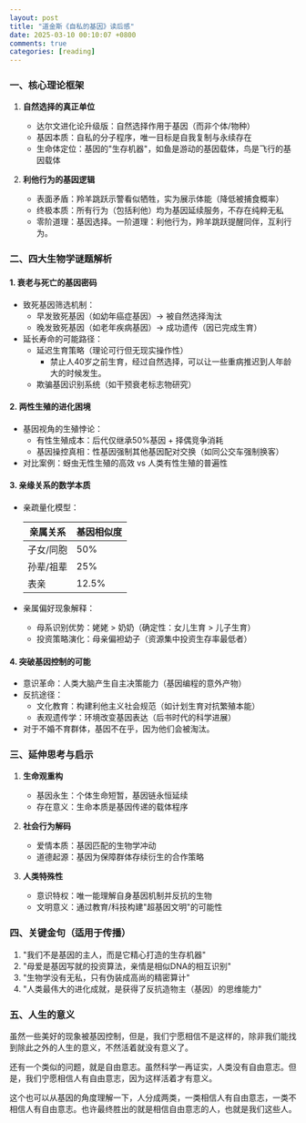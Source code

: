 ```yaml
---
layout: post
title: "道金斯《自私的基因》读后感"
date: 2025-03-10 00:10:07 +0800
comments: true
categories: [reading]
---
```


<!-- more -->


### **一、核心理论框架**
1. **自然选择的真正单位**  
   - 达尔文进化论升级版：自然选择作用于基因（而非个体/物种）  
   - 基因本质：自私的分子程序，唯一目标是自我复制与永续存在  
   - 生命体定位：基因的"生存机器"，如鱼是游动的基因载体，鸟是飞行的基因载体  

2. **利他行为的基因逻辑**  
   - 表面矛盾：羚羊跳跃示警看似牺牲，实为展示体能（降低被捕食概率）  
   - 终极本质：所有行为（包括利他）均为基因延续服务，不存在纯粹无私  
   - 零阶道理：基因选择。一阶道理：利他行为，羚羊跳跃提醒同伴，互利行为。

### **二、四大生物学谜题解析**
#### **1. 衰老与死亡的基因密码**  
   - 致死基因筛选机制：  
     - 早发致死基因（如幼年癌症基因）→ 被自然选择淘汰  
     - 晚发致死基因（如老年疾病基因）→ 成功遗传（因已完成生育）  
   - 延长寿命的可能路径：  
     - 延迟生育策略（理论可行但无现实操作性）  
        - 禁止人40岁之前生育，经过自然选择，可以让一些重病推迟到人年龄大的时候发生。
     - 欺骗基因识别系统（如干预衰老标志物研究）  

#### **2. 两性生殖的进化困境**  
   - 基因视角的生殖悖论：  
     - 有性生殖成本：后代仅继承50%基因 + 择偶竞争消耗  
     - 基因操控真相：性基因强制其他基因配对交换（如同公交车强制换客）  
   - 对比案例：蚜虫无性生殖的高效 vs 人类有性生殖的普遍性  

#### **3. 亲缘关系的数学本质**  
   - 亲疏量化模型： 

     | 亲属关系 | 基因相似度 |  
     |---|---|  
     | 子女/同胞 | 50% |  
     | 孙辈/祖辈 | 25% |  
     | 表亲 | 12.5% |  
    
   - 亲属偏好现象解释：  
     - 母系识别优势：姥姥 > 奶奶（确定性：女儿生育 > 儿子生育）  
     - 投资策略演化：母亲偏袒幼子（资源集中投资生存率最低者）  

#### **4. 突破基因控制的可能**  
   - 意识革命：人类大脑产生自主决策能力（基因编程的意外产物）  
   - 反抗途径：  
     - 文化教育：构建利他主义社会规范（如计划生育对抗繁殖本能）  
     - 表观遗传学：环境改变基因表达（后书时代的科学进展）  
   - 对于不婚不育群体，基因不在乎，因为他们会被淘汰。

### **三、延伸思考与启示**
1. **生命观重构**  
   - 基因永生：个体生命短暂，基因链永恒延续  
   - 存在意义：生命本质是基因传递的载体程序  

2. **社会行为解码**  
   - 爱情本质：基因匹配的生物学冲动  
   - 道德起源：基因为保障群体存续衍生的合作策略  

3. **人类特殊性**  
   - 意识特权：唯一能理解自身基因机制并反抗的生物  
   - 文明意义：通过教育/科技构建"超基因文明"的可能性  

### **四、关键金句（适用于传播）**
1. "我们不是基因的主人，而是它精心打造的生存机器"  
2. "母爱是基因写就的投资算法，亲情是相似DNA的相互识别"  
3. "生物学没有无私，只有伪装成高尚的精密算计"  
4. "人类最伟大的进化成就，是获得了反抗造物主（基因）的思维能力"  



### **五、人生的意义**
虽然一些美好的现象被基因控制，但是，我们宁愿相信不是这样的，除非我们能找到除此之外的人生的意义，不然活着就没有意义了。

还有一个类似的问题，就是自由意志。虽然科学一再证实，人类没有自由意志。但是，我们宁愿相信人有自由意志，因为这样活着才有意义。

这个也可以从基因的角度理解一下，人分成两类，一类相信人有自由意志，一类不相信人有自由意志。也许最终胜出的就是相信自由意志的人，也就是我们这些人。
